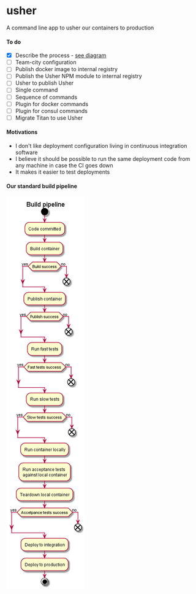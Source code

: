 # usher
A command line app to usher our containers to production

#### To do

- [x] Describe the process - [see diagram](#our-standard-build-pipeline)
- [ ] Team-city configuration
- [ ] Publish docker image to internal registry
- [ ] Publish the Usher NPM module to internal registry
- [ ] Usher to publish Usher
- [ ] Single command
- [ ] Sequence of commands
- [ ] Plugin for docker commands
- [ ] Plugin for consul commands
- [ ] Migrate Titan to use Usher 

#### Motivations

- I don't like deployment configuration living in continuous integration software
- I believe it should be possible to run the same deployment code from any machine in case the CI goes down
- It makes it easier to test deployments

#### Our standard build pipeline 

![Build Pipeline](./diagrams/img/build-pipeline.png)
